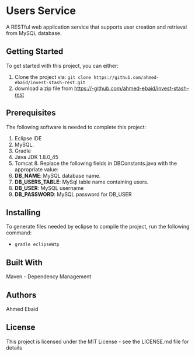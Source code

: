 # Users Service
A RESTful web application service that supports user creation and retrieval from MySQL database.

## Getting Started
To get started with this project, you can either:
1. Clone the project via: `git clone https://github.com/ahmed-ebaid/invest-stash-rest.git`
2. download a zip file from https://-github.com/ahmed-ebaid/invest-stash-rest

## Prerequisites
The following software is needed to complete this project:
1. Eclipse IDE
2. MySQL.
3. Gradle
4. Java JDK 1.8.0_45
5. Tomcat 8.
Replace the following fields in DBConstants.java with the appropriate value:
1. **DB_NAME**: MySQL database name.
2. **DB_USERS_TABLE**: MySql table name containing users.
3. **DB_USER**: MySQL username
4. **DB_PASSWORD**: MySQL password for DB_USER

## Installing
To generate files needed by eclipse to compile the project, run the following command:
* `gradle eclipseWtp`

## Built With
Maven - Dependency Management

## Authors
Ahmed Ebaid

## License
This project is licensed under the MIT License - see the LICENSE.md file for details
